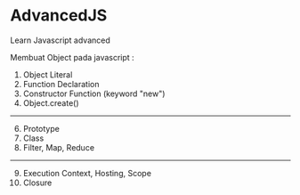 # AdvancedJS
Learn Javascript advanced

Membuat Object pada javascript :
1. Object Literal
2. Function Declaration
3. Constructor Function (keyword "new") 
4. Object.create()
---------------------------------------------
6. Prototype
7. Class
8. Filter, Map, Reduce
---------------------------------------------
9. Execution Context, Hosting, Scope
10. Closure